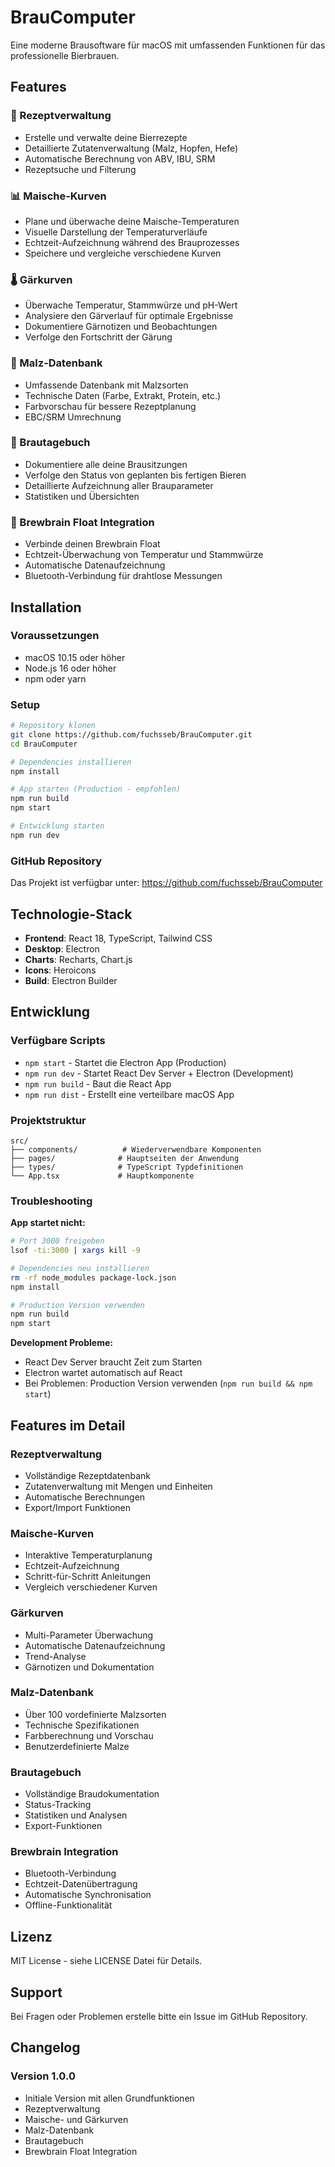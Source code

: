 # BrauComputer

Eine moderne Brausoftware für macOS mit umfassenden Funktionen für das professionelle Bierbrauen.

## Features

### 🍺 Rezeptverwaltung
- Erstelle und verwalte deine Bierrezepte
- Detaillierte Zutatenverwaltung (Malz, Hopfen, Hefe)
- Automatische Berechnung von ABV, IBU, SRM
- Rezeptsuche und Filterung

### 📊 Maische-Kurven
- Plane und überwache deine Maische-Temperaturen
- Visuelle Darstellung der Temperaturverläufe
- Echtzeit-Aufzeichnung während des Brauprozesses
- Speichere und vergleiche verschiedene Kurven

### 🌡️ Gärkurven
- Überwache Temperatur, Stammwürze und pH-Wert
- Analysiere den Gärverlauf für optimale Ergebnisse
- Dokumentiere Gärnotizen und Beobachtungen
- Verfolge den Fortschritt der Gärung

### 🌾 Malz-Datenbank
- Umfassende Datenbank mit Malzsorten
- Technische Daten (Farbe, Extrakt, Protein, etc.)
- Farbvorschau für bessere Rezeptplanung
- EBC/SRM Umrechnung

### 📝 Brautagebuch
- Dokumentiere alle deine Brausitzungen
- Verfolge den Status von geplanten bis fertigen Bieren
- Detaillierte Aufzeichnung aller Brauparameter
- Statistiken und Übersichten

### 🔗 Brewbrain Float Integration
- Verbinde deinen Brewbrain Float
- Echtzeit-Überwachung von Temperatur und Stammwürze
- Automatische Datenaufzeichnung
- Bluetooth-Verbindung für drahtlose Messungen

## Installation

### Voraussetzungen
- macOS 10.15 oder höher
- Node.js 16 oder höher
- npm oder yarn

### Setup
```bash
# Repository klonen
git clone https://github.com/fuchsseb/BrauComputer.git
cd BrauComputer

# Dependencies installieren
npm install

# App starten (Production - empfohlen)
npm run build
npm start

# Entwicklung starten
npm run dev
```

### GitHub Repository
Das Projekt ist verfügbar unter: https://github.com/fuchsseb/BrauComputer

## Technologie-Stack

- **Frontend**: React 18, TypeScript, Tailwind CSS
- **Desktop**: Electron
- **Charts**: Recharts, Chart.js
- **Icons**: Heroicons
- **Build**: Electron Builder

## Entwicklung

### Verfügbare Scripts

- `npm start` - Startet die Electron App (Production)
- `npm run dev` - Startet React Dev Server + Electron (Development)
- `npm run build` - Baut die React App
- `npm run dist` - Erstellt eine verteilbare macOS App

### Projektstruktur

```
src/
├── components/          # Wiederverwendbare Komponenten
├── pages/              # Hauptseiten der Anwendung
├── types/              # TypeScript Typdefinitionen
└── App.tsx             # Hauptkomponente
```

### Troubleshooting

**App startet nicht:**
```bash
# Port 3000 freigeben
lsof -ti:3000 | xargs kill -9

# Dependencies neu installieren
rm -rf node_modules package-lock.json
npm install

# Production Version verwenden
npm run build
npm start
```

**Development Probleme:**
- React Dev Server braucht Zeit zum Starten
- Electron wartet automatisch auf React
- Bei Problemen: Production Version verwenden (`npm run build && npm start`)

## Features im Detail

### Rezeptverwaltung
- Vollständige Rezeptdatenbank
- Zutatenverwaltung mit Mengen und Einheiten
- Automatische Berechnungen
- Export/Import Funktionen

### Maische-Kurven
- Interaktive Temperaturplanung
- Echtzeit-Aufzeichnung
- Schritt-für-Schritt Anleitungen
- Vergleich verschiedener Kurven

### Gärkurven
- Multi-Parameter Überwachung
- Automatische Datenaufzeichnung
- Trend-Analyse
- Gärnotizen und Dokumentation

### Malz-Datenbank
- Über 100 vordefinierte Malzsorten
- Technische Spezifikationen
- Farbberechnung und Vorschau
- Benutzerdefinierte Malze

### Brautagebuch
- Vollständige Braudokumentation
- Status-Tracking
- Statistiken und Analysen
- Export-Funktionen

### Brewbrain Integration
- Bluetooth-Verbindung
- Echtzeit-Datenübertragung
- Automatische Synchronisation
- Offline-Funktionalität

## Lizenz

MIT License - siehe LICENSE Datei für Details.

## Support

Bei Fragen oder Problemen erstelle bitte ein Issue im GitHub Repository.

## Changelog

### Version 1.0.0
- Initiale Version mit allen Grundfunktionen
- Rezeptverwaltung
- Maische- und Gärkurven
- Malz-Datenbank
- Brautagebuch
- Brewbrain Float Integration
